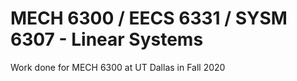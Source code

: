 # MECH 6300 / EECS 6331 / SYSM 6307 - Linear Systems
Work done for MECH 6300 at UT Dallas in Fall 2020
